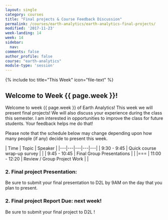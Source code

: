 ```yaml
---
layout: single
category: courses
title: "Final projects & Course Feedback Discussion"
permalink: /courses/earth-analytics/earth-analytics-final-projects/
modified: '2017-11-23'
week-landing: 14
week: 14
sidebar:
  nav:
comments: false
author_profile: false
course: "earth-analytics"
module-type: 'session'
---
```


{% include toc title="This Week" icon="file-text" %}

<div class="notice--info" markdown="1">

## <i class="fa fa-ship" aria-hidden="true"></i> Welcome to Week {{ page.week }}!

Welcome to week {{ page.week }} of Earth Analytics! This week we will present
final projects! We will also discuss your experience during the class this semester.
I am interested in opportunities to improve the class for future students.
Your feedback helps me do that!

</div>

Please note that the schedule below may change depending upon how many people (if any)
decide to present this week.

|  Time | Topic   | Speaker   |
|---|---|---|---|---|
| 9:30 - 9:45  | Quick course wrap-up survey   |   |
| 9:45 - 10:45  | Final Group Presentations |   |
|===
| 11:00 - 12:20  | Review / Group Project Work |   |


### 2. Final project Presentation:

Be sure to submit your final presentation to D2L by 9AM on the day that you
plan to present.

### 2. Final project Report Due: next week!

Be sure to submit your final project to D2L !
